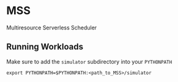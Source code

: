 # MSS
Multiresource Serverless Scheduler

## Running Workloads
Make sure to add the `simulator` subdirectory into your `PYTHONPATH`
```
export PYTHONPATH=$PYTHONPATH:<path_to_MSS>/simulator  
```
